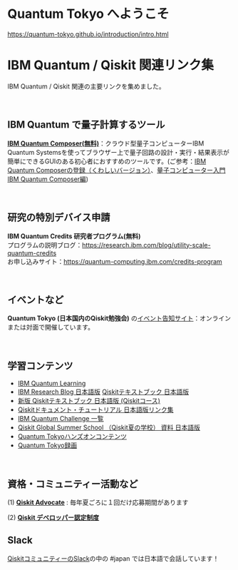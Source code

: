 # Quantum Tokyo へようこそ
https://quantum-tokyo.github.io/introduction/intro.html

# IBM Quantum / Qiskit 関連リンク集
IBM Quantum / Qiskit 関連の主要リンクを集めました。

<br>

## IBM Quantum で量子計算するツール
**[IBM Quantum Composer(無料)](https://quantum-computing.ibm.com/composer)**：クラウド型量子コンピューターIBM Quantum Systemsを使ってブラウザー上で量子回路の設計・実行・結果表示が簡単にできるGUIのある初心者におすすめのツールです。(ご参考：[IBM Quantum Composerの登録（くわしいバージョン）](https://qiita.com/kifumi/items/7ac33ab7939d2dd796d0)、[量子コンピューター入門 IBM Quantum Composer編](https://qiita.com/kifumi/items/1c1a3438db214f369b97))

<br>

## 研究の特別デバイス申請
**IBM Quantum Credits 研究者プログラム(無料)**<br>
プログラムの説明ブログ：https://research.ibm.com/blog/utility-scale-quantum-credits<br>
お申し込みサイト：https://quantum-computing.ibm.com/credits-program<br>

<br>

## イベントなど
**Quantum Tokyo (日本国内のQiskit勉強会)** の[イベント告知サイト](https://quantum-tokyo.connpass.com/)：オンラインまたは対面で開催しています。

<br>

## 学習コンテンツ
- [IBM Quantum Learning](https://learning.quantum.ibm.com/)
- [IBM Research Blog 日本語版](https://quantum-tokyo.github.io/introduction/ibm_research_blog.html)
 [Qiskitテキストブック 日本語版](https://quantum-tokyo.github.io/introduction/qiskit_textbook_ja.html)
- [新版 Qiskitテキストブック 日本語版 (Qiskitコース)](https://quantum-tokyo.github.io/introduction/qiskit_textbook_new_ja.html)
- [Qiskitドキュメント・チュートリアル 日本語版リンク集](https://quantum-tokyo.github.io/introduction/qiskit_documents_ja.html)
- [IBM Quantum Challenge 一覧](https://quantum-tokyo.github.io/introduction/quantum_challenge_ja.html)
- [Qiskit Global Summer School （Qiskit夏の学校） 資料 日本語版](https://quantum-tokyo.github.io/introduction/qgss_ja.html)
- [Quantum Tokyoハンズオンコンテンツ](https://github.com/quantum-tokyo/qiskit-handson)
- [Quantum Tokyo録画](https://www.youtube.com/channel/UCT_lkXOYYBIbfk8CnvQ6Heg)


<br>

## 資格・コミュニティー活動など
(1) **[Qiskit Advocate](https://github.com/qiskit-advocate/application-guide)** : 毎年夏ごろに１回だけ応募期間があります

(2) **[Qiskit デベロッパー認定制度](https://www.ibm.com/training/certification/C0010300)** 


## Slack ##
[QiskitコミュニティーのSlack](https://ibm.co/joinqiskitslack)の中の #japan では日本語で会話しています！
